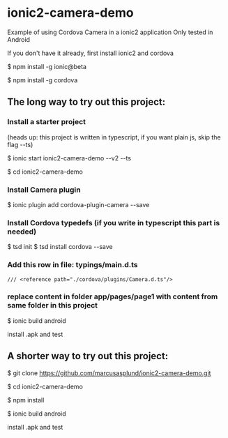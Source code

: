 # ionic2-camera-demo
Example of using Cordova Camera in a ionic2 application
Only tested in Android

If you don't have it already, first install ionic2 and cordova

$ npm install -g ionic@beta

$ npm install -g cordova

## The long way to try out this project:

### Install a starter project
(heads up: this project is written in typescript, if you want plain js, skip the flag --ts)

$ ionic start ionic2-camera-demo --v2 --ts

$ cd ionic2-camera-demo

### Install Camera plugin

$ ionic plugin add cordova-plugin-camera --save

### Install Cordova typedefs (if you write in typescript this part is needed)

$ tsd init
$ tsd install cordova --save

### Add this row in file: typings/main.d.ts
`/// <reference path="./cordova/plugins/Camera.d.ts"/>`
### replace content in folder app/pages/page1 with content from same folder in this project

$ ionic build android

install .apk and test

## A shorter way to try out this project:
$ git clone https://github.com/marcusasplund/ionic2-camera-demo.git

$ cd ionic2-camera-demo

$ npm install

$ ionic build android

install .apk and test


